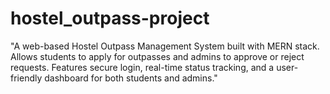 # hostel_outpass-project
"A web-based Hostel Outpass Management System built with MERN stack. Allows students to apply for outpasses and admins to approve or reject requests. Features secure login, real-time status tracking, and a user-friendly dashboard for both students and admins."